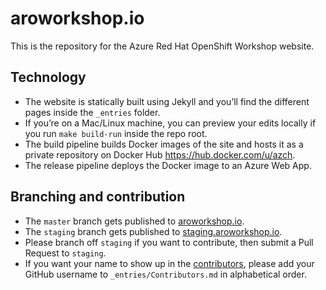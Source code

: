 # aroworkshop.io

This is the repository for the Azure Red Hat OpenShift Workshop website.

## Technology

- The website is statically built using Jekyll and you’ll find the different pages inside the `_entries` folder.
- If you’re on a Mac/Linux machine, you can preview your edits locally if you run `make build-run` inside the repo root.
- The build pipeline builds Docker images of the site and hosts it as a private repository on Docker Hub <https://hub.docker.com/u/azch>.
- The release pipeline deploys the Docker image to an Azure Web App.

## Branching and contribution

- The `master` branch gets published to [aroworkshop.io](http://aroworkshop.io).
- The `staging` branch gets published to [staging.aroworkshop.io](http://staging.aroworkshop.io).
- Please branch off `staging` if you want to contribute, then submit a Pull Request to `staging`.
- If you want your name to show up in the [contributors](http://aroworkshop.io/#contributors), please add your GitHub username to `_entries/Contributors.md` in alphabetical order.